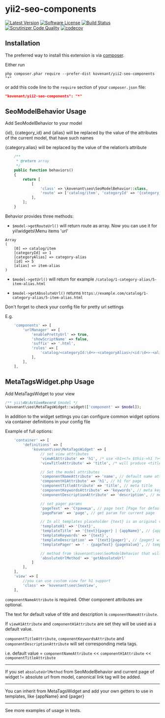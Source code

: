 # yii2-seo-components

[![Latest Version](https://img.shields.io/packagist/v/kovenant/yii2-seo-components.svg?style=flat-square)](https://packagist.org/packages/kovenant/yii2-seo-components)
[![Software License](https://img.shields.io/badge/license-MIT-brightgreen.svg?style=flat-square)](LICENSE.md)
[![Build Status](https://travis-ci.com/kovenant/yii2-seo-components.svg?branch=master)](https://travis-ci.com/kovenant/yii2-seo-components)
[![Scrutinizer Code Quality](https://scrutinizer-ci.com/g/kovenant/yii2-seo-components/badges/quality-score.png?b=master)](https://scrutinizer-ci.com/g/kovenant/yii2-seo-components/?branch=master)
[![codecov](https://codecov.io/gh/kovenant/yii2-seo-components/branch/master/graph/badge.svg)](https://codecov.io/gh/kovenant/yii2-seo-components)

Installation
------------

The preferred way to install this extension is via [composer](http://getcomposer.org/download/).

Either run

```
php composer.phar require --prefer-dist kovenant/yii2-seo-components "*"
```

or add this code line to the `require` section of your `composer.json` file:

```json
"kovenant/yii2-seo-components": "*"
```

SeoModelBehavior Usage
-----

Add SeoModelBehavior to your model

{id}, {category_id} and {alias} will be replaced by the value of the attributes of the current model, that have such names

{category.alias} will be replaced by the value of the relation’s attribute

````php
    /**
     * @return array
     */
    public function behaviors()
    {
        return [
            [
                'class' => \kovenant\seo\SeoModelBehavior::class,
                'route' => ['catalog/item', 'categoryId' => '{category_id}', 'categoryAlias' => '{category.alias}', 'id' => '{id}', 'alias' => '{alias}']
            ],
        ];
    }
````

Behavior provides three methods:
   * `$model->getRouteUrl()` 
   will return route as array. Now you can use it for yii\widgets\Menu items 'url'
   
    Array
    (
        [0] => catalog/item
        [categoryId] => 1
        [categoryAlias] => category-alias
        [id] => 5
        [alias] => item-alias
    )

   * `$model->getUrl()` will return for example `/catalog/1-category-alias/5-item-alias.html`

   * `$model->getAbsoluteUrl()` returns `https://example.com/catalog/1-category-alias/5-item-alias.html`
   
Don't forget to check your config file for pretty url settings

E.g.

````php
    'components' => [
        'urlManager' => [
            'enablePrettyUrl' => true,
            'showScriptName' => false,
            'suffix' => '.html',
            'rules' => [
                'catalog/<categoryId:\d+>-<categoryAlias>/<id:\d+>-<alias>' => 'catalog/item',
            ],
        ],
    ],
````

MetaTagsWidget.php Usage
-----

Add MetaTagsWidget to your view

````php
/** yii\db\ActiveRecord $model */
\kovenant\seo\MetaTagsWidget::widget(['component' => $model]);
````

In addition to the widget settings you can configure common widget options via container definitions in your config file

Example of full options:

````php
    'container' => [
        'definitions' => [
            'kovenant\seo\MetaTagsWidget' => [
                // set view attributes
                'viewH1Attribute' => 'h1', /* use <h1><?= $this->h1 ?></h1> in your view/layout */
                'viewTitleAttribute' => 'title', /* will produce <title> */

                // Set the model attributes
                'componentNameAttribute' => 'name', // default name attribute (e.g. for link name)
                'componentH1Attribute' => 'h1', // h1 for page
                'componentTitleAttribute' => 'title', // meta title
                'componentKeywordsAttribute' => 'keywords', // meta keywords
                'componentDescriptionAttribute' => 'description', // meta description

                // set pager params
                'pageText' => 'Страница', // page text [Page for default]
                'pageParam' => 'page', // get param for current page

                // In all templates placeholder {text} is an original value
                'templateH1' => '{text}',
                'templateTitle' => '{text}{pager} | {appName}', // {appName} will add name of application
                'templateKeywords' => '{text}',
                'templateDescription' => '{text}{pager}', // {pager} will be replaced with text about current page
                'templatePager' => ' - {pageText} {pageValue}', // template for such replacement

                // method from \kovenant\seo\SeoModelBehavior that will return absolute url for the page of this record
                'absoluteUrlMethod' => 'getAbsoluteUrl'
            ]
        ],
    ],
    'view' => [
        //you can use custom view for h1 support
        'class' => 'kovenant\seo\SeoView',
    ],
````

`componentNameAttribute` is required. Other component attributes are optional. 

The text for default value of title and description is `componentNameAttribute`.

If `viewH1Attribute` and `componentH1Attribute` are set they will be used as a default value.

`componentTitleAttribute`, `componentKeywordsAttribute` and `componentDescriptionAttribute` will set corresponding meta tags.

i.e. default value = `componentNameAttribute` << `componentH1Attribute` << `componentTitleAttribute`

---

If you set `absoluteUrlMethod` from SeoModelBehavior and current page of widget != absolute url from model, canonical link tag will be added.

---

You can inherit from MetaTagsWidget and add your own getters to use in templates, like {appName} and {pager}

---

See more examples of usage in tests.
